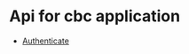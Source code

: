 # Api for cbc application

- [Authenticate](https://github.com/CBCMoving/cbc_application/blob/master/Authenticate.md "Watch more")
